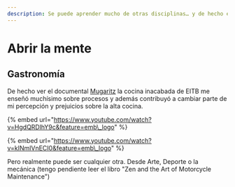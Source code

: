 ```yaml
---
description: Se puede aprender mucho de otras disciplinas… y de hecho es muy recomendable.
---
```


# Abrir la mente

## Gastronomía

De hecho ver el documental [Mugaritz](https://www.mugaritz.com/) la cocina inacabada de EITB me enseñó muchísimo sobre procesos y además contribuyó a cambiar parte de mi percepción y prejuicios sobre la alta cocina.

{% embed url="https://www.youtube.com/watch?v=HgdQRDlhY9c&feature=emb\_logo" %}

{% embed url="https://www.youtube.com/watch?v=kINmlVnECI0&feature=emb\_logo" %}

Pero realmente puede ser cualquier otra. Desde Arte, Deporte o la mecánica \(tengo pendiente leer el libro "Zen and the Art of Motorcycle Maintenance"\)

